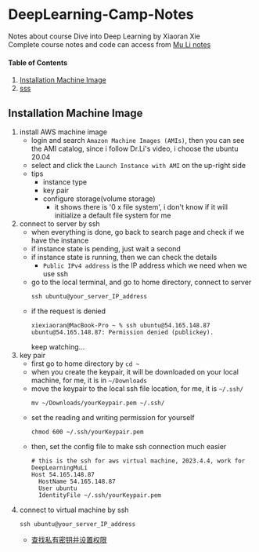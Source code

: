 # DeepLearning-Camp-Notes
Notes about course Dive into Deep Learning by Xiaoran Xie
<br>Complete course notes and code can access from [Mu Li notes](https://github.com/MLNLP-World/DeepLearning-MuLi-Notes)
#### Table of Contents
1. [Installation Machine Image](#anchor_1)<br/>
2. [sss](#anchor_14)<br/>

## Installation Machine Image<a name="anchor_1"></a>
1. install AWS machine image
    - login and search ```Amazon Machine Images (AMIs)```, then you can see the AMI catalog, since i follow Dr.Li's video, i choose the ubuntu 20.04
    - select and click the ```Launch Instance with AMI``` on the up-right side
    - tips
        - instance type
        - key pair
        - configure storage(volume storage)
            - it shows there is '0 x file system', i don't know if it will initialize a default file system for me
2. connect to server by ssh
    - when everything is done, go back to search page and check if we have the instance
    - if instance state is pending, just wait a second
    - if instance state is running, then we can check the details
        - ```Public IPv4 address``` is the IP address which we need when we use ssh
    - go to the local terminal, and go to home directory, connect to server
        ```
        ssh ubuntu@your_server_IP_address
        ```
    - if the request is denied
        ```
        xiexiaoran@MacBook-Pro ~ % ssh ubuntu@54.165.148.87
        ubuntu@54.165.148.87: Permission denied (publickey).
        ```
        keep watching... 
3. key pair 
    - first go to home directory by ```cd ~```
    - when you create the keypair, it will be downloaded on your local machine, for me, it is in ```~/Downloads```
    - move the keypair to the local ssh file location, for me, it is ```~/.ssh/```
      ```
      mv ~/Downloads/yourKeypair.pem ~/.ssh/
      ```
    - set the reading and writing permission for yourself
      ```
      chmod 600 ~/.ssh/yourKeypair.pem
      ```
    - then, set the config file to make ssh connection much easier
      ```
      # this is the ssh for aws virtual machine, 2023.4.4, work for DeepLearningMuLi
      Host 54.165.148.87
        HostName 54.165.148.87
        User ubuntu
        IdentityFile ~/.ssh/yourKeypair.pem
      ```
3. connect to virtual machine by ssh
    ```
    ssh ubuntu@your_server_IP_address
    ```
    - [查找私有密钥并设置权限](https://docs.aws.amazon.com/zh_cn/AWSEC2/latest/UserGuide/connection-prereqs.html#connection-prereqs-private-key)
